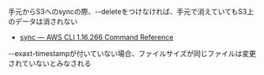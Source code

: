 
手元からS3へのsyncの際、--deleteをつけなければ、手元で消えていてもS3上のデータは消されない
- [sync — AWS CLI 1.16.266 Command Reference](https://docs.aws.amazon.com/cli/latest/reference/s3/sync.html)

--exaxt-timestampが付いていない場合、ファイルサイズが同じファイルは変更されていないとみなされる
